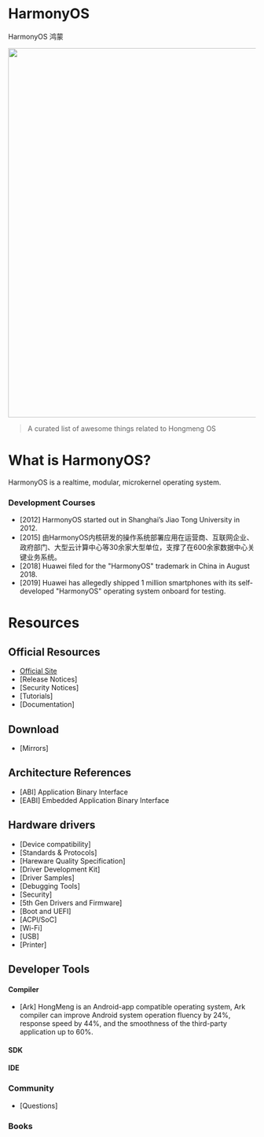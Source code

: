 # HarmonyOS
HarmonyOS 鸿蒙
<p align="center">
  <a href="https://github.com/leisim/awesome-fuchsia">
    <img src="assets/img/hi.png" width="750px">
  </a>
</p>



> A curated list of awesome things related to Hongmeng OS


# What is HarmonyOS?
HarmonyOS is a realtime, modular, microkernel operating system. 

### Development Courses

- [2012] HarmonyOS started out in Shanghai’s Jiao Tong University in 2012. 
- [2015] 由HarmonyOS内核研发的操作系统部署应用在运营商、互联网企业、政府部门、大型云计算中心等30余家大型单位，支撑了在600余家数据中心关键业务系统。
- [2018] Huawei filed for the "HarmonyOS" trademark in China in August 2018.
- [2019] Huawei has allegedly shipped 1 million smartphones with its self-developed "HarmonyOS" operating system onboard for testing.

  


# Resources


## Official Resources

- [Official Site](https://www.huawei.com)
- [Release Notices]
- [Security Notices]
- [Tutorials]
- [Documentation]


## Download
- [Mirrors]

## Architecture References
- [ABI] Application Binary Interface
- [EABI] Embedded Application Binary Interface

## Hardware drivers
- [Device compatibility]
- [Standards & Protocols] 
- [Hareware Quality Specification]
- [Driver Development Kit]
- [Driver Samples]
- [Debugging Tools]
- [Security]
- [5th Gen Drivers and Firmware]
- [Boot and UEFI]
- [ACPI/SoC]
- [Wi-Fi]
- [USB]
- [Printer]


## Developer Tools
#### Compiler
- [Ark] HongMeng is an Android-app compatible operating system, Ark compiler can improve Android system operation fluency by 24%, response speed by 44%, and the smoothness of the third-party application up to 60%.
#### SDK
#### IDE


### Community
- [Questions]

### Books








